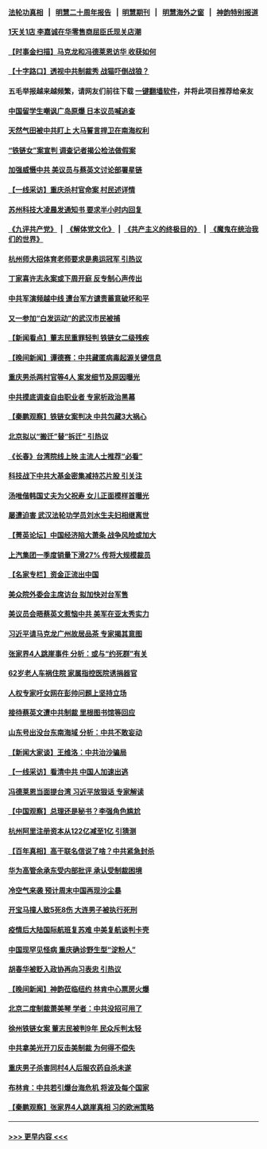#### [法轮功真相](https://github.com/gfw-breaker/truth/blob/master/README.md?t=0) &nbsp;&nbsp;|&nbsp;&nbsp; [明慧二十周年报告](https://github.com/gfw-breaker/mh-reports/blob/master/README.md?t=0) &nbsp;&nbsp;|&nbsp;&nbsp;[明慧期刊](https://github.com/gfw-breaker/mh-qikan) &nbsp;&nbsp;|&nbsp;&nbsp; [明慧海外之窗](https://github.com/gfw-breaker/mh-news/blob/master/README.md?t=0) &nbsp;&nbsp;|&nbsp;&nbsp; [神韵特别报道](https://github.com/gfw-breaker/mh-news/blob/master/shenyun.md?t=0)
#### [1天关1店 李嘉诚在华零售商屈臣氏现关店潮](../pages/nsc413/n13968410.md?t=04090643) 
#### [【时事金扫描】马克龙和冯德莱恩访华 收获如何](../pages/nsc413/n13968233.md?t=04090643) 
#### [【十字路口】透视中共制裁秀 战猫吓倒战狼？](../pages/nsc413/n13968217.md?t=04090643) 
#### 五毛举报越来越频繁，请网友们前往下载 [一键翻墙软件](https://github.com/gfw-breaker/ssr-accounts)，并将此项目推荐给亲友
#### [中国留学生嘲讽广岛原爆 日本议员喊追查](../pages/nsc413/n13968347.md?t=04090643) 
#### [天然气田被中共盯上 大马誓言捍卫在南海权利](../pages/nsc413/n13968329.md?t=04090643) 
#### [“铁链女”案宣判 调查记者揭公检法做假案](../pages/nsc413/n13968268.md?t=04090643) 
#### [加强威慑中共 美议员与蔡英文讨论部署星链](../pages/nsc413/n13968300.md?t=04090643) 
#### [【一线采访】重庆杀村官命案 村民述详情](../pages/nsc413/n13968295.md?t=04090643) 
#### [苏州科技大凌晨发通知书 要求半小时内回复](../pages/nsc413/n13968227.md?t=04090643) 
#### [《九评共产党》](https://github.com/begood0513/9ping.md/blob/master/README.md) &nbsp;|&nbsp; [《解体党文化》](../../../../jtdwh.md/blob/master/README.md)  &nbsp;|&nbsp; [《共产主义的终极目的》](../../../../gczydzjmd.md/blob/master/README.md) &nbsp;|&nbsp; [《魔鬼在统治我们的世界》](../../../../mgztzwmdsj.md/blob/master/README.md) 
#### [杭州师大招体育老师要求是奥运冠军 引热议](../pages/nsc413/n13968207.md?t=04090643) 
#### [丁家喜许志永案或下周开庭 反专制心声传出](../pages/nsc413/n13968216.md?t=04090643) 
#### [中共军演频越中线 遭台军方谴责蓄意破坏和平](../pages/nsc413/n13968220.md?t=04090643) 
#### [又一参加“白发运动”的武汉市民被捕](../pages/nsc413/n13967973.md?t=04090643) 
#### [【新闻看点】董志民重罪轻判 铁链女二级残疾](../pages/nsc413/n13967789.md?t=04090643) 
#### [【晚间新闻】谭德赛：中共藏匿病毒起源关键信息](../pages/nsc413/n13968013.md?t=04090643) 
#### [重庆男杀两村官等4人  案发细节及原因曝光](../pages/nsc413/n13967953.md?t=04090643) 
#### [中共摸底调查自由职业者 专家析政治黑幕](../pages/nsc413/n13967828.md?t=04090643) 
#### [【秦鹏观察】铁链女案判决 中共包藏3大祸心](../pages/nsc413/n13967791.md?t=04090643) 
#### [北京拟以“搬迁”替“拆迁” 引热议](../pages/nsc413/n13967798.md?t=04090643) 
#### [《长春》台湾院线上映 主流人士推荐“必看”](../pages/nsc413/n13967751.md?t=04090643) 
#### [科技战下中共大基金密集减持芯片股 引关注](../pages/nsc413/n13967792.md?t=04090643) 
#### [汤唯偕韩国丈夫为父祝寿 女儿正面模样首曝光](../pages/nsc413/n13967762.md?t=04090643) 
#### [屡遭迫害 武汉法轮功学员刘水生夫妇相继离世](../pages/nsc413/n13965806.md?t=04090643) 
#### [【菁英论坛】中国经济陷大萧条 战争风险或加大](../pages/nsc413/n13967749.md?t=04090643) 
#### [上汽集团一季度销量下滑27% 传将大规模裁员](../pages/nsc413/n13967750.md?t=04090643) 
#### [【名家专栏】资金正流出中国](../pages/nsc413/n13965018.md?t=04090643) 
#### [美众院外委会主席访台 拟加快对台军售](../pages/nsc413/n13967756.md?t=04090643) 
#### [美议员会晤蔡英文惹恼中共 美军在亚太秀实力](../pages/nsc413/n13967725.md?t=04090643) 
#### [习近平请马克龙广州故居品茶 专家揭其意图](../pages/nsc413/n13967692.md?t=04090643) 
#### [张家界4人跳崖事件 分析：或与“约死群”有关](../pages/nsc413/n13967610.md?t=04090643) 
#### [62岁老人车祸住院 家属指控医院诱捐器官](../pages/nsc413/n13966860.md?t=04090643) 
#### [人权专家吁女网在彭帅问题上坚持立场](../pages/nsc413/n13967676.md?t=04090643) 
#### [接待蔡英文遭中共制裁 里根图书馆等回应](../pages/nsc413/n13967566.md?t=04090643) 
#### [山东号出没台东南海域 分析：中共不敢妄动](../pages/nsc413/n13967312.md?t=04090643) 
#### [【新闻大家谈】王维洛：中共治沙骗局](../pages/nsc413/n13967541.md?t=04090643) 
#### [【一线采访】看清中共 中国人加速出逃](../pages/nsc413/n13963296.md?t=04090643) 
#### [冯德莱恩当面提台湾 习近平放狠话 专家解读](../pages/nsc413/n13967417.md?t=04090643) 
#### [【中国观察】总理还是秘书？李强角色尴尬](../pages/nsc413/n13967019.md?t=04090643) 
#### [杭州阿里注册资本从122亿减至1亿 引猜测](../pages/nsc413/n13967393.md?t=04090643) 
#### [【百年真相】高干联名信说了啥？中共紧急封杀](../pages/nsc413/n13952604.md?t=04090643) 
#### [华为高管余承东受内部批评 承认受制裁困境](../pages/nsc413/n13967315.md?t=04090643) 
#### [冷空气来袭 预计周末中国再现沙尘暴](../pages/nsc413/n13967395.md?t=04090643) 
#### [开宝马撞人致5死8伤 大连男子被执行死刑](../pages/nsc413/n13967387.md?t=04090643) 
#### [疫情后大陆国际航班复苏难 中美复航谈判卡壳](../pages/nsc413/n13967092.md?t=04090643) 
#### [中国现罕见怪病 重庆确诊野生型“淀粉人”](../pages/nsc413/n13967356.md?t=04090643) 
#### [胡春华被贬入政协再向习表忠 引热议](../pages/nsc413/n13967191.md?t=04090643) 
#### [【晚间新闻】神韵莅临纽约 林肯中心票房火爆](../pages/nsc413/n13967294.md?t=04090643) 
#### [北京二度制裁萧美琴 学者：中共没招可用了](../pages/nsc413/n13967200.md?t=04090643) 
#### [徐州铁链女案 董志民被判9年 民众斥判太轻](../pages/nsc413/n13967091.md?t=04090643) 
#### [中共拿美光开刀反击美制裁 为何得不偿失](../pages/nsc413/n13966230.md?t=04090643) 
#### [重庆男子杀害同村4人后服农药自杀未遂](../pages/nsc413/n13967090.md?t=04090643) 
#### [布林肯：中共若引爆台海危机 将波及每个国家](../pages/nsc413/n13967013.md?t=04090643) 
#### [【秦鹏观察】张家界4人跳崖真相 习的欧洲策略](../pages/nsc413/n13966958.md?t=04090643) 

----
#### [ >>> 更早内容 <<< ](../indexes/nsc413-earlier.md)
